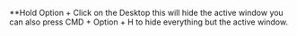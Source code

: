 **Hold Option + Click on the Desktop this will hide the active window
you can also press CMD + Option + H to hide everything but the active window. 


